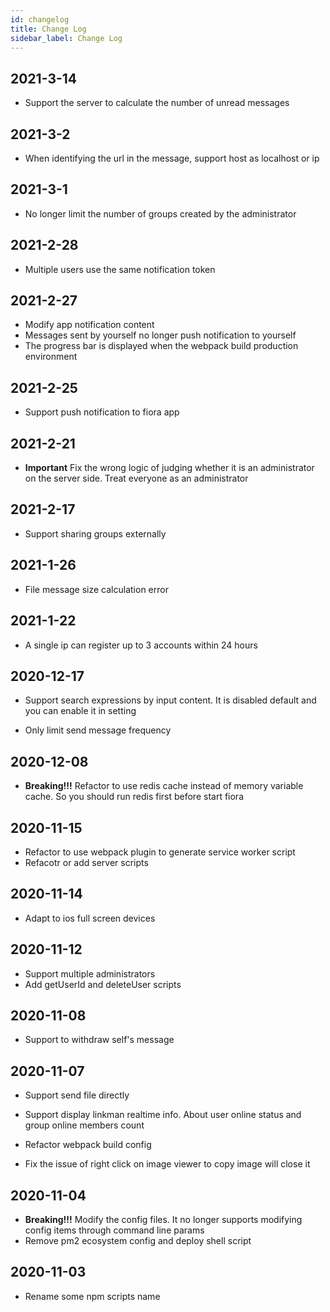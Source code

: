 ```yaml
---
id: changelog
title: Change Log
sidebar_label: Change Log
---
```


## 2021-3-14

-   Support the server to calculate the number of unread messages

## 2021-3-2

-   When identifying the url in the message, support host as localhost or ip

## 2021-3-1

-   No longer limit the number of groups created by the administrator

## 2021-2-28

-   Multiple users use the same notification token

## 2021-2-27

-   Modify app notification content
-   Messages sent by yourself no longer push notification to yourself
-   The progress bar is displayed when the webpack build production environment

## 2021-2-25

-   Support push notification to fiora app

## 2021-2-21

-   **Important** Fix the wrong logic of judging whether it is an administrator on the server side. Treat everyone as an administrator

## 2021-2-17

-   Support sharing groups externally

## 2021-1-26

-   File message size calculation error

## 2021-1-22

-   A single ip can register up to 3 accounts within 24 hours

## 2020-12-17

-   Support search expressions by input content. It is disabled default and you can enable it in setting

-   Only limit send message frequency

## 2020-12-08

-   **Breaking!!!** Refactor to use redis cache instead of memory variable cache. So you should run redis first before start fiora

## 2020-11-15

-   Refactor to use webpack plugin to generate service worker script
-   Refacotr or add server scripts

## 2020-11-14

-   Adapt to ios full screen devices

## 2020-11-12

-   Support multiple administrators
-   Add getUserId and deleteUser scripts

## 2020-11-08

-   Support to withdraw self's message

## 2020-11-07

-   Support send file directly
-   Support display linkman realtime info. About user online status and group online members count

-   Refactor webpack build config

-   Fix the issue of right click on image viewer to copy image will close it

## 2020-11-04

-   **Breaking!!!** Modify the config files. It no longer supports modifying config items through command line params
-   Remove pm2 ecosystem config and deploy shell script

## 2020-11-03

-   Rename some npm scripts name
